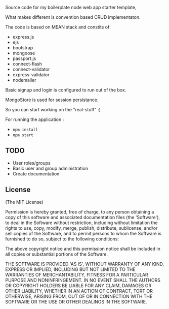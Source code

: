 Source code for my boilerplate node web app starter template, 

What makes different is convention based CRUD implementaton.

The code is based on MEAN stack and constits of:

* express.js
* ejs
* bootstrap
* mongoose
* passport.js
* connect-flash
* connect-validator
* express-validator
* nodemailer

Basic signup and login is configured to run out of the box.

MongoStore is used for session persistance.

So you can start working on the "real-stuff" :)

For running the application :
* `npm install`
* `npm start`

## TODO

* User roles/groups
* Basic user and group administration
* Create documentation

## License

(The MIT License)

Permission is hereby granted, free of charge, to any person obtaining
a copy of this software and associated documentation files (the
'Software'), to deal in the Software without restriction, including
without limitation the rights to use, copy, modify, merge, publish,
distribute, sublicense, and/or sell copies of the Software, and to
permit persons to whom the Software is furnished to do so, subject to
the following conditions:

The above copyright notice and this permission notice shall be
included in all copies or substantial portions of the Software.

THE SOFTWARE IS PROVIDED 'AS IS', WITHOUT WARRANTY OF ANY KIND,
EXPRESS OR IMPLIED, INCLUDING BUT NOT LIMITED TO THE WARRANTIES OF
MERCHANTABILITY, FITNESS FOR A PARTICULAR PURPOSE AND NONINFRINGEMENT.
IN NO EVENT SHALL THE AUTHORS OR COPYRIGHT HOLDERS BE LIABLE FOR ANY
CLAIM, DAMAGES OR OTHER LIABILITY, WHETHER IN AN ACTION OF CONTRACT,
TORT OR OTHERWISE, ARISING FROM, OUT OF OR IN CONNECTION WITH THE
SOFTWARE OR THE USE OR OTHER DEALINGS IN THE SOFTWARE.
